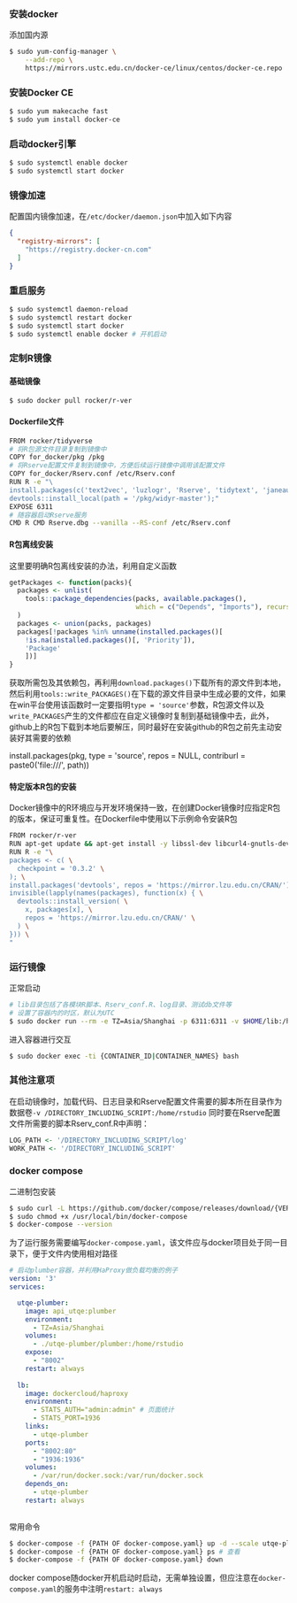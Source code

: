 ### 安装docker
添加国内源
```bash
$ sudo yum-config-manager \
    --add-repo \
    https://mirrors.ustc.edu.cn/docker-ce/linux/centos/docker-ce.repo
```
### 安装Docker CE
```bash
$ sudo yum makecache fast
$ sudo yum install docker-ce
```
### 启动docker引擎
```bash
$ sudo systemctl enable docker
$ sudo systemctl start docker
```
### 镜像加速
配置国内镜像加速，在`/etc/docker/daemon.json`中加入如下内容
```json
{
  "registry-mirrors": [
    "https://registry.docker-cn.com"
  ]
}
```
### 重启服务
```bash
$ sudo systemctl daemon-reload
$ sudo systemctl restart docker
$ sudo systemctl start docker 
$ sudo systemctl enable docker # 开机启动
```

### 定制R镜像
#### 基础镜像
```bash
$ sudo docker pull rocker/r-ver
```
#### Dockerfile文件
```bash
FROM rocker/tidyverse
# 将R包源文件目录复制到镜像中
COPY for_docker/pkg /pkg
# 将Rserve配置文件复制到镜像中，方便后续运行镜像中调用该配置文件
COPY for_docker/Rserv.conf /etc/Rserv.conf
RUN R -e "\ 
install.packages(c('text2vec', 'luzlogr', 'Rserve', 'tidytext', 'janeaustenr', 'SnowballC', 'tokenizers', 'jiebaR'), type = 'source', contriburl = 'file:///pkg');\
devtools::install_local(path = '/pkg/widyr-master');"
EXPOSE 6311
# 随容器启动Rserve服务
CMD R CMD Rserve.dbg --vanilla --RS-conf /etc/Rserv.conf
```
#### R包离线安装
这里要明确R包离线安装的办法，利用自定义函数
```R
getPackages <- function(packs){
  packages <- unlist(
    tools::package_dependencies(packs, available.packages(),
                                which = c("Depends", "Imports"), recursive = TRUE)
  )
  packages <- union(packs, packages)
  packages[!packages %in% unname(installed.packages()[
    !is.na(installed.packages()[, 'Priority']), 
    'Package'
    ])]
}
```
获取所需包及其依赖包，再利用`download.packages()`下载所有的源文件到本地，然后利用`tools::write_PACKAGES()`在下载的源文件目录中生成必要的文件，如果在win平台使用该函数时一定要指明`type = 'source'`参数，R包源文件以及`write_PACKAGES`产生的文件都应在自定义镜像时复制到基础镜像中去，此外，github上的R包下载到本地后要解压，同时最好在安装github的R包之前先主动安装好其需要的依赖

install.packages(pkg, type = 'source', repos = NULL, contriburl = paste0('file:///', path))

#### 特定版本R包的安装
Docker镜像中的R环境应与开发环境保持一致，在创建Docker镜像时应指定R包的版本，保证可重复性。在Dockerfile中使用以下示例命令安装R包
```bash
FROM rocker/r-ver
RUN apt-get update && apt-get install -y libssl-dev libcurl4-gnutls-dev libgit2-dev
RUN R -e "\
packages <- c( \
  checkpoint = '0.3.2' \
); \
install.packages('devtools', repos = 'https://mirror.lzu.edu.cn/CRAN/'); \
invisible(lapply(names(packages), function(x) { \
  devtools::install_version( \
    x, packages[x], \
    repos = 'https://mirror.lzu.edu.cn/CRAN/' \
  ) \
})) \
"
```

### 运行镜像
正常启动
```bash
# lib目录包括了各模块R脚本、Rserv_conf.R、log目录、测试db文件等
# 设置了容器内的时区，默认为UTC
$ sudo docker run --rm -e TZ=Asia/Shanghai -p 6311:6311 -v $HOME/lib:/home/rstudio/ -d r-image
```
进入容器进行交互
```bash
$ sudo docker exec -ti {CONTAINER_ID|CONTAINER_NAMES} bash
```
### 其他注意项
在启动镜像时，加载代码、日志目录和Rserve配置文件需要的脚本所在目录作为数据卷`-v /DIRECTORY_INCLUDING_SCRIPT:/home/rstudio`
同时要在Rserve配置文件所需要的脚本Rserv\_conf.R中声明：
```R
LOG_PATH <- '/DIRECTORY_INCLUDING_SCRIPT/log'
WORK_PATH <- '/DIRECTORY_INCLUDING_SCRIPT'
```

### docker compose
二进制包安装
```bash
$ sudo curl -L https://github.com/docker/compose/releases/download/{VERSION}/docker-compose-`uname -s`-`uname -m` -o /usr/local/bin/docker-compose
$ sudo chmod +x /usr/local/bin/docker-compose
$ docker-compose --version
```
为了运行服务需要编写`docker-compose.yaml`，该文件应与docker项目处于同一目录下，便于文件内使用相对路径
```yaml
# 启动plumber容器，并利用HaProxy做负载均衡的例子
version: '3'
services:

  utqe-plumber:
    image: api_utqe:plumber
    environment: 
      - TZ=Asia/Shanghai
    volumes:
      - ./utqe-plumber/plumber:/home/rstudio
    expose: 
      - "8002"
    restart: always
      
  lb:
    image: dockercloud/haproxy
    environment:
      - STATS_AUTH="admin:admin" # 页面统计
      - STATS_PORT=1936
    links:
      - utqe-plumber
    ports:
      - "8002:80"
      - "1936:1936"
    volumes:
      - /var/run/docker.sock:/var/run/docker.sock
    depends_on:
      - utqe-plumber
    restart: always
    
```
常用命令
```bash
$ docker-compose -f {PATH OF docker-compose.yaml} up -d --scale utqe-plumber=3
$ docker-compose -f {PATH OF docker-compose.yaml} ps # 查看
$ docker-compose -f {PATH OF docker-compose.yaml} down
```
docker compose随docker开机启动时启动，无需单独设置，但应注意在`docker-compose.yaml`的服务中注明`restart: always`

